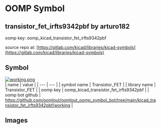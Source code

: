 # OOMP Symbol  
## transistor_fet_irfts9342pbf  by arturo182  
  
oomp key: oomp_kicad_transistor_fet_irfts9342pbf  
  
source repo at: [https://gitlab.com/kicad/libraries/kicad-symbols](https://gitlab.com/kicad/libraries/kicad-symbols)  
## Symbol  
  
[![working.png](working_600.png)](working.png)  
| name | value | 
| --- | --- | 
| symbol name | Transistor_FET | 
| library name | Transistor_FET | 
| oomp key | oomp_kicad_transistor_fet_irfts9342pbf | 
| oomp bot github | https://github.com/oomlout/oomlout_oomp_symbol_bot/tree/main/kicad_transistor_fet_irfts9342pbf/working | 
## Images  
